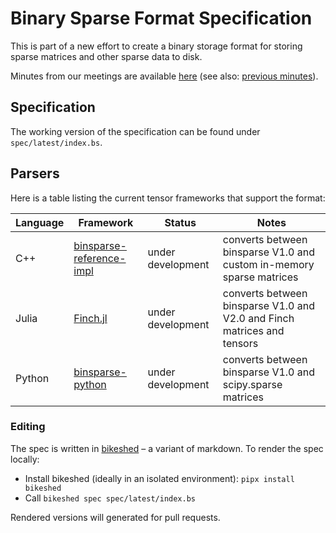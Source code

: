# Binary Sparse Format Specification
This is part of a new effort to create a binary storage format for storing sparse matrices and other sparse data to disk.

Minutes from our meetings are available [here](https://hackmd.io/0qzK4fJlQp-78t067yiYsA?view) (see also: [previous minutes](minutes)).

## Specification

The working version of the specification can be found under `spec/latest/index.bs`.

## Parsers

Here is a table listing the current tensor frameworks that support the format:

| Language | Framework | Status | Notes |
| -------- | ------ | ------ | ----- |
| C++ | [binsparse-reference-impl](https://github.com/GraphBLAS/binsparse-reference-impl) | under development | converts between binsparse V1.0 and custom in-memory sparse matrices | 
| Julia | [Finch.jl](https://willowahrens.io/Finch.jl/dev/fileio/) | under development | converts between binsparse V1.0 and V2.0 and Finch matrices and tensors |
| Python | [binsparse-python](https://github.com/ivirshup/binsparse-python) | under development | converts between binsparse V1.0 and scipy.sparse matrices |

### Editing

The spec is written in [bikeshed](https://github.com/tabatkins/bikeshed) – a variant of markdown.
To render the spec locally:

* Install bikeshed (ideally in an isolated environment): `pipx install bikeshed`
* Call `bikeshed spec spec/latest/index.bs`

Rendered versions will generated for pull requests.
